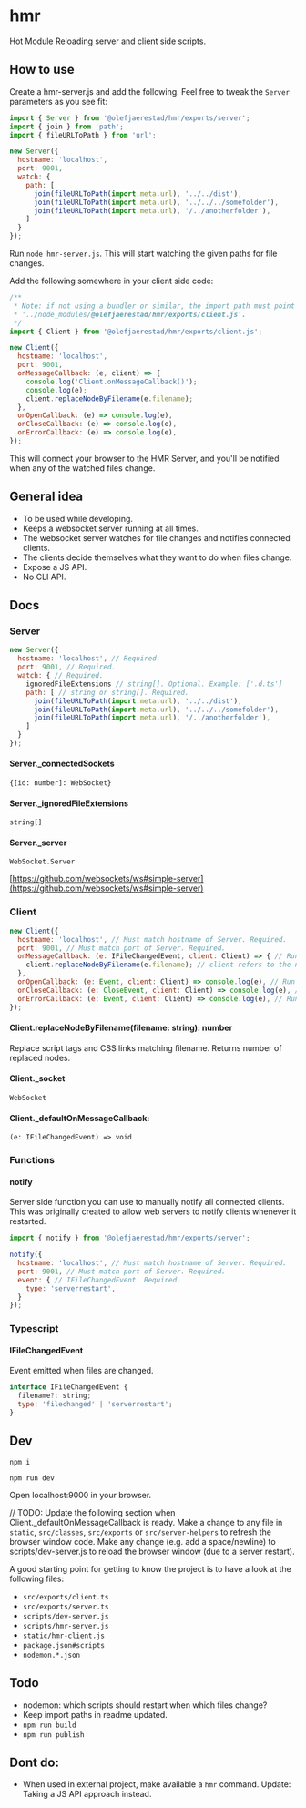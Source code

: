 # hmr
Hot Module Reloading server and client side scripts.

## How to use
Create a hmr-server.js and add the following. Feel free to tweak the `Server` parameters as you see fit:

```javascript
import { Server } from '@olefjaerestad/hmr/exports/server';
import { join } from 'path';
import { fileURLToPath } from 'url';

new Server({
  hostname: 'localhost',
  port: 9001,
  watch: {
    path: [
      join(fileURLToPath(import.meta.url), '../../dist'),
      join(fileURLToPath(import.meta.url), '../../../somefolder'),
      join(fileURLToPath(import.meta.url), '/../anotherfolder'),
    ]
  }
});
```

Run `node hmr-server.js`. This will start watching the given paths for file changes.

Add the following somewhere in your client side code:

```javascript
/**
 * Note: if not using a bundler or similar, the import path must point to node_modules, e.g.
 * '../node_modules/@olefjaerestad/hmr/exports/client.js'.
 */
import { Client } from '@olefjaerestad/hmr/exports/client.js';

new Client({
  hostname: 'localhost',
  port: 9001,
  onMessageCallback: (e, client) => {
    console.log('Client.onMessageCallback()');
    console.log(e);
    client.replaceNodeByFilename(e.filename);
  },
  onOpenCallback: (e) => console.log(e),
  onCloseCallback: (e) => console.log(e),
  onErrorCallback: (e) => console.log(e),
});
```

This will connect your browser to the HMR Server, and you'll be notified when any of the watched files change.

## General idea
- To be used while developing.
- Keeps a websocket server running at all times.
- The websocket server watches for file changes and notifies connected clients.
- The clients decide themselves what they want to do when files change.
- Expose a JS API.
- No CLI API.

## Docs

### Server
```javascript
new Server({
  hostname: 'localhost', // Required.
  port: 9001, // Required.
  watch: { // Required.
    ignoredFileExtensions // string[]. Optional. Example: ['.d.ts']
    path: [ // string or string[]. Required.
      join(fileURLToPath(import.meta.url), '../../dist'),
      join(fileURLToPath(import.meta.url), '../../../somefolder'),
      join(fileURLToPath(import.meta.url), '/../anotherfolder'),
    ]
  }
});
```

#### Server._connectedSockets
`{[id: number]: WebSocket}`

#### Server._ignoredFileExtensions
`string[]`

#### Server._server
`WebSocket.Server`

[https://github.com/websockets/ws#simple-server](https://github.com/websockets/ws#simple-server)

### Client
```javascript
new Client({
  hostname: 'localhost', // Must match hostname of Server. Required.
  port: 9001, // Must match port of Server. Required.
  onMessageCallback: (e: IFileChangedEvent, client: Client) => { // Run callback on file changes. Optional. If not passed, fallbacks to a default (and hopefully reasonable) behaviour.
    client.replaceNodeByFilename(e.filename); // client refers to the newly created instance.
  },
  onOpenCallback: (e: Event, client: Client) => console.log(e), // Run callback on connection to Server. Optional.
  onCloseCallback: (e: CloseEvent, client: Client) => console.log(e), // Run callback on disconnection from Server. Optional.
  onErrorCallback: (e: Event, client: Client) => console.log(e), // Run callback on connection error. Optional.
});
```

#### Client.replaceNodeByFilename(filename: string): number
Replace script tags and CSS links matching filename. Returns number of replaced nodes.

#### Client._socket
`WebSocket`

#### Client._defaultOnMessageCallback: 
`(e: IFileChangedEvent) => void`

### Functions

#### notify
Server side function you can use to manually notify all connected clients. This was originally created to allow web servers to notify clients whenever it restarted.

```javascript
import { notify } from '@olefjaerestad/hmr/exports/server';

notify({
  hostname: 'localhost', // Must match hostname of Server. Required.
  port: 9001, // Must match port of Server. Required.
  event: { // IFileChangedEvent. Required.
    type: 'serverrestart',
  }
});
```

### Typescript
#### IFileChangedEvent
Event emitted when files are changed.

```javascript
interface IFileChangedEvent {
  filename?: string;
  type: 'filechanged' | 'serverrestart';
}
```


## Dev
`npm i`

`npm run dev`

Open localhost:9000 in your browser.

// TODO: Update the following section when Client._defaultOnMessageCallback is ready.
Make a change to any file in `static`, `src/classes`, `src/exports` or `src/server-helpers` to refresh the browser window code.
Make any change (e.g. add a space/newline) to scripts/dev-server.js to reload the browser window (due to a server restart).

A good starting point for getting to know the project is to have a look at the following files:
- `src/exports/client.ts`
- `src/exports/server.ts`
- `scripts/dev-server.js`
- `scripts/hmr-server.js`
- `static/hmr-client.js`
- `package.json#scripts`
- `nodemon.*.json`

## Todo
- nodemon: which scripts should restart when which files change?
- Keep import paths in readme updated.
- `npm run build`
- `npm run publish`

## Dont do:
- When used in external project, make available a `hmr` command. Update: Taking a JS API approach instead.
